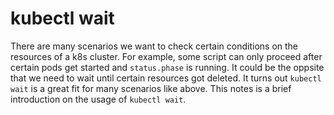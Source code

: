 # kubectl wait

There are many scenarios we want to check certain conditions on the resources of a k8s cluster. For example, some script can only proceed after certain pods get started and `status.phase` is running. It could be the oppsite that we need to wait until certain resources got deleted. It turns out `kubectl wait` is a great fit for many scenarios like above. This notes is a brief introduction on the usage of `kubectl wait`.

